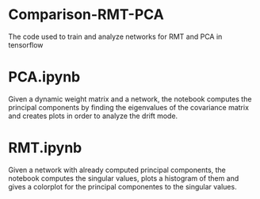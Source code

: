 # Comparison-RMT-PCA
The code used to train and analyze networks for RMT and PCA in tensorflow

# PCA.ipynb
Given a dynamic weight matrix and a network, the notebook computes the principal components by finding the eigenvalues of the covariance matrix and creates plots in order to analyze the drift mode.

# RMT.ipynb
Given a network with already computed principal components, the notebook computes the singular values, plots a histogram of them and gives a colorplot for the principal componentes to the singular values.
